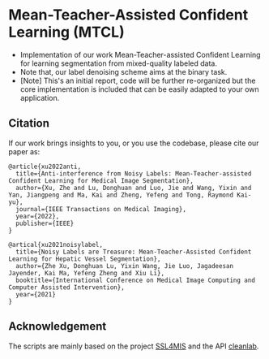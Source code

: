 # Mean-Teacher-Assisted Confident Learning (MTCL)
- Implementation of our work Mean-Teacher-assisted Confident Learning for learning segmentation from mixed-quality labeled data.    
- Note that, our label denoising scheme aims at the binary task. 
- [Note] This's an initial report, code will be further re-organized but the core implementation is included that can be easily adapted to your own application. 


## Citation
If our work brings insights to you, or you use the codebase, please cite our paper as:
```
@article{xu2022anti,
  title={Anti-interference from Noisy Labels: Mean-Teacher-assisted Confident Learning for Medical Image Segmentation},
  author={Xu, Zhe and Lu, Donghuan and Luo, Jie and Wang, Yixin and Yan, Jiangpeng and Ma, Kai and Zheng, Yefeng and Tong, Raymond Kai-yu},
  journal={IEEE Transactions on Medical Imaging},
  year={2022},
  publisher={IEEE}
}

@artical{xu2021noisylabel,
  title={Noisy Labels are Treasure: Mean-Teacher-Assisted Confident Learning for Hepatic Vessel Segmentation},
  author={Zhe Xu, Donghuan Lu, Yixin Wang, Jie Luo, Jagadeesan Jayender, Kai Ma, Yefeng Zheng and Xiu Li},
  booktitle={International Conference on Medical Image Computing and Computer Assisted Intervention},
  year={2021}
}
```

## Acknowledgement
The scripts are mainly based on the project [SSL4MIS](https://github.com/HiLab-git/SSL4MIS) and the API [cleanlab](https://github.com/cleanlab/cleanlab).    
